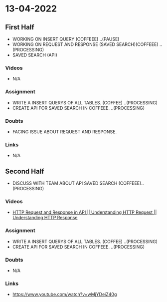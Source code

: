 # 13-04-2022

## First Half

- WORKING ON INSERT QUERY (COFFEEE) ..(PAUSE) 
- WORKING ON REQUEST AND RESPONSE (SAVED SEARCH)(COFFEEE) ..(PROCESSING)
- SAVED SEARCH (API)

### Videos

- N/A

### Assignment

- WRITE A INSERT QUERYS OF ALL TABLES. (COFFEE) ..(PROCESSING)
- CREATE API FOR SAVED SEARCH IN COFFEEE.  ..(PROCESSING)

### Doubts

- FACING ISSUE ABOUT REQUEST AND RESPONSE.

### Links

- N/A

## Second Half

- DISCUSS WITH TEAM ABOUT API SAVED SEARCH (COFFEEE)..(PROCESSING)

### Videos

- [HTTP Request and Response in API || Understanding HTTP Request || Understanding HTTP Response](https://www.youtube.com/watch?v=wMjYDeiZ40g)

### Assignment 

-  WRITE A INSERT QUERYS OF ALL TABLES. (COFFEE) ..(PROCESSING)
- CREATE API FOR SAVED SEARCH IN COFFEEE.  ..(PROCESSING)

### Doubts

- N/A

### Links

- https://www.youtube.com/watch?v=wMjYDeiZ40g